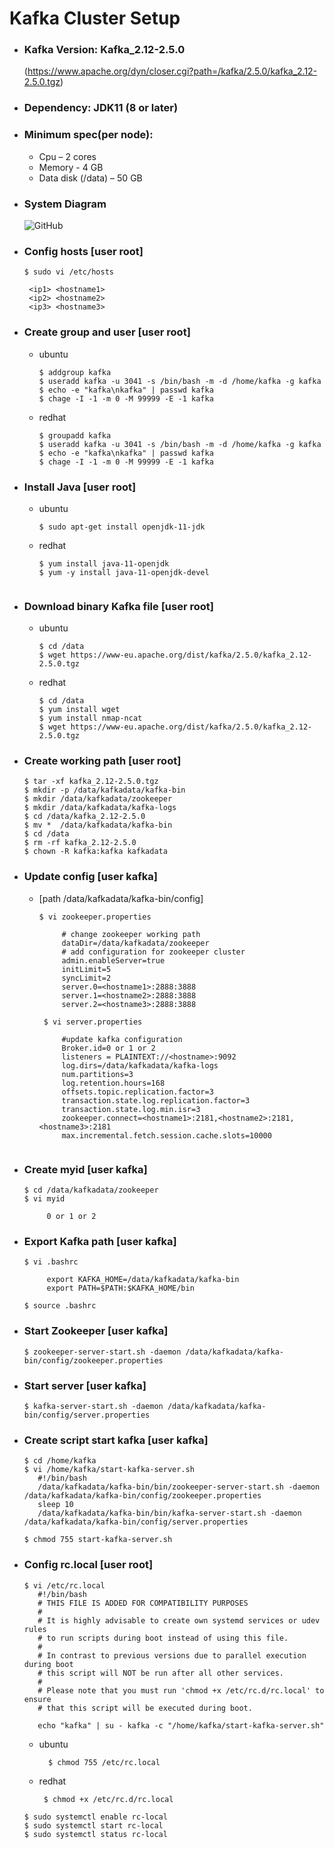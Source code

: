 # Kafka Cluster Setup

- ### Kafka Version: Kafka_2.12-2.5.0 
	(https://www.apache.org/dyn/closer.cgi?path=/kafka/2.5.0/kafka_2.12-2.5.0.tgz)
- ### Dependency: JDK11 (8 or later)
- ### Minimum spec(per node):
	- Cpu – 2 cores 
 	- Memory - 4 GB 
	- Data disk (/data) – 50 GB
- ### System Diagram

	![GitHub ](https://github.com/mrockstyle/Kafka/blob/master/kafka%20cluster.JPG) 

- ### Config hosts [**user root**]
     ```
     $ sudo vi /etc/hosts
     
      <ip1> <hostname1>
      <ip2> <hostname2>
      <ip3> <hostname3>
	
     ```
- ### Create group and user [**user root**]
     - ubuntu 
          ```
          $ addgroup kafka
          $ useradd kafka -u 3041 -s /bin/bash -m -d /home/kafka -g kafka
          $ echo -e "kafka\nkafka" | passwd kafka
          $ chage -I -1 -m 0 -M 99999 -E -1 kafka

          ```     
     - redhat
          ```
          $ groupadd kafka
          $ useradd kafka -u 3041 -s /bin/bash -m -d /home/kafka -g kafka
          $ echo -e "kafka\nkafka" | passwd kafka
          $ chage -I -1 -m 0 -M 99999 -E -1 kafka

          ```  
- ### Install Java [**user root**]
     - ubuntu 
          ```
          $ sudo apt-get install openjdk-11-jdk

          ```     
     - redhat
          ```
          $ yum install java-11-openjdk
          $ yum -y install java-11-openjdk-devel


          ```    
- ### Download binary Kafka file [**user root**]
     - ubuntu
          ```
          $ cd /data
          $ wget https://www-eu.apache.org/dist/kafka/2.5.0/kafka_2.12-2.5.0.tgz

          ```
     - redhat 
          ```
          $ cd /data
          $ yum install wget
          $ yum install nmap-ncat
          $ wget https://www-eu.apache.org/dist/kafka/2.5.0/kafka_2.12-2.5.0.tgz

          ```
- ### Create working path [**user root**]
     ```
     $ tar -xf kafka_2.12-2.5.0.tgz
     $ mkdir -p /data/kafkadata/kafka-bin
     $ mkdir /data/kafkadata/zookeeper
     $ mkdir /data/kafkadata/kafka-logs
     $ cd /data/kafka_2.12-2.5.0
     $ mv *  /data/kafkadata/kafka-bin
     $ cd /data
     $ rm -rf kafka_2.12-2.5.0
     $ chown -R kafka:kafka kafkadata

     ```

- ### Update config [**user kafka**]
     - [path /data/kafkadata/kafka-bin/config]
          ```
          $ vi zookeeper.properties

               # change zookeeper working path
               dataDir=/data/kafkadata/zookeeper
               # add configuration for zookeeper cluster 
               admin.enableServer=true
               initLimit=5
               syncLimit=2
               server.0=<hostname1>:2888:3888
               server.1=<hostname2>:2888:3888
               server.2=<hostname3>:2888:3888

          ```
          ```
           $ vi server.properties

               #update kafka configuration
               Broker.id=0 or 1 or 2
               listeners = PLAINTEXT://<hostname>:9092
               log.dirs=/data/kafkadata/kafka-logs
               num.partitions=3
               log.retention.hours=168
               offsets.topic.replication.factor=3
               transaction.state.log.replication.factor=3
               transaction.state.log.min.isr=3
               zookeeper.connect=<hostname1>:2181,<hostname2>:2181,<hostname3>:2181
               max.incremental.fetch.session.cache.slots=10000


          ```
- ###  Create myid [**user kafka**]
     ```
     $ cd /data/kafkadata/zookeeper
     $ vi myid

          0 or 1 or 2

     ```
- ###  Export Kafka path [**user kafka**]
     ```
     $ vi .bashrc

          export KAFKA_HOME=/data/kafkadata/kafka-bin
          export PATH=$PATH:$KAFKA_HOME/bin

     $ source .bashrc

     ```

- ### Start Zookeeper [**user kafka**]
     ```
     $ zookeeper-server-start.sh -daemon /data/kafkadata/kafka-bin/config/zookeeper.properties

     ```
- ### Start server [**user kafka**]
     ```
     $ kafka-server-start.sh -daemon /data/kafkadata/kafka-bin/config/server.properties

     ```
- ### Create script start kafka [**user kafka**]
     ```
     $ cd /home/kafka
     $ vi /home/kafka/start-kafka-server.sh
        #!/bin/bash
        /data/kafkadata/kafka-bin/bin/zookeeper-server-start.sh -daemon /data/kafkadata/kafka-bin/config/zookeeper.properties
        sleep 10
        /data/kafkadata/kafka-bin/bin/kafka-server-start.sh -daemon /data/kafkadata/kafka-bin/config/server.properties

     $ chmod 755 start-kafka-server.sh
     
     ```
- ### Config rc.local [user root]

     ```
     $ vi /etc/rc.local
        #!/bin/bash
        # THIS FILE IS ADDED FOR COMPATIBILITY PURPOSES
        #
        # It is highly advisable to create own systemd services or udev rules
        # to run scripts during boot instead of using this file.
        #
        # In contrast to previous versions due to parallel execution during boot
        # this script will NOT be run after all other services.
        #
        # Please note that you must run 'chmod +x /etc/rc.d/rc.local' to ensure
        # that this script will be executed during boot.

        echo "kafka" | su - kafka -c "/home/kafka/start-kafka-server.sh"

     ```
    - ubuntu
        ```
          $ chmod 755 /etc/rc.local	

        ```
    - redhat 
        ```
         $ chmod +x /etc/rc.d/rc.local
        ```
     ```
     $ sudo systemctl enable rc-local 
     $ sudo systemctl start rc-local
     $ sudo systemctl status rc-local
     
     ```